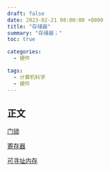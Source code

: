 ```yaml
---
draft: false
date: 2023-02-21 08:00:00 +0800
title: "存储器"
summary: "存储器；"
toc: true

categories:
  - 硬件

tags:
  - 计算机科学
  - 硬件
---
```


## 正文

[门锁](/post/computer-science/hardware/门锁)

[寄存器](/post/computer-science/hardware/寄存器)

[可寻址内存](/post/computer-science/hardware/可寻址内存)
